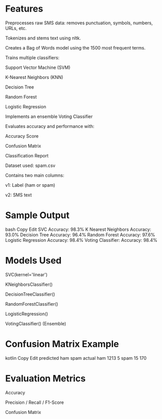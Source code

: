 
# Features
Preprocesses raw SMS data: removes punctuation, symbols, numbers, URLs, etc.

Tokenizes and stems text using nltk.

Creates a Bag of Words model using the 1500 most frequent terms.

Trains multiple classifiers:

Support Vector Machine (SVM)

K-Nearest Neighbors (KNN)

Decision Tree

Random Forest

Logistic Regression

Implements an ensemble Voting Classifier

Evaluates accuracy and performance with:

Accuracy Score

Confusion Matrix

Classification Report

Dataset used: spam.csv

Contains two main columns:

v1: Label (ham or spam)

v2: SMS text

# Sample Output
bash
Copy
Edit
SVC Accuracy: 98.3%
K Nearest Neighbors Accuracy: 93.0%
Decision Tree Accuracy: 96.4%
Random Forest Accuracy: 97.6%
Logistic Regression Accuracy: 98.4%
Voting Classifier: Accuracy: 98.4%

# Models Used
SVC(kernel='linear')

KNeighborsClassifier()

DecisionTreeClassifier()

RandomForestClassifier()

LogisticRegression()

VotingClassifier() (Ensemble)

# Confusion Matrix Example
kotlin
Copy
Edit
              predicted
               ham  spam
actual ham     1213    5
       spam      15   170

# Evaluation Metrics
Accuracy

Precision / Recall / F1-Score

Confusion Matrix



